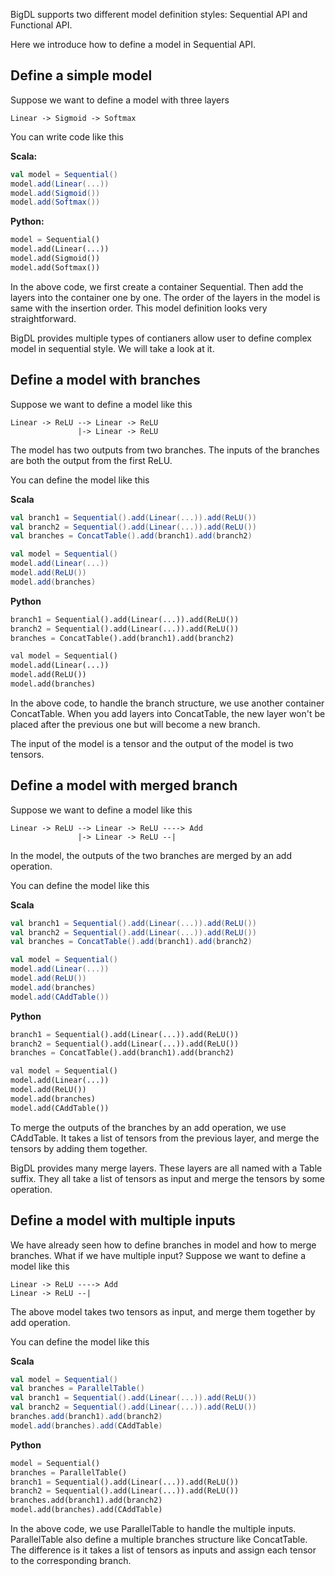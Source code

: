 BigDL supports two different model definition styles: Sequential API and Functional API.

Here we introduce how to define a model in Sequential API.

## Define a simple model
Suppose we want to define a model with three layers
```
Linear -> Sigmoid -> Softmax
```

You can write code like this

**Scala:**
```scala
val model = Sequential()
model.add(Linear(...))
model.add(Sigmoid())
model.add(Softmax())
```
**Python:**
```python
model = Sequential()
model.add(Linear(...))
model.add(Sigmoid())
model.add(Softmax())
```

In the above code, we first create a container Sequential. Then add the layers
into the container one by one. The order of the layers in the model is same with the insertion
order. This model definition
looks very straightforward.

BigDL provides multiple types of contianers allow user to define complex model in sequential
style. We will take a look at it.

## Define a model with branches
Suppose we want to define a model like this
```
Linear -> ReLU --> Linear -> ReLU
               |-> Linear -> ReLU
```
The model has two outputs from two branches. The inputs of the branches are both the
output from the first ReLU.

You can define the model like this

**Scala**
```scala
val branch1 = Sequential().add(Linear(...)).add(ReLU())
val branch2 = Sequential().add(Linear(...)).add(ReLU())
val branches = ConcatTable().add(branch1).add(branch2)

val model = Sequential()
model.add(Linear(...))
model.add(ReLU())
model.add(branches)
```

**Python**
```python
branch1 = Sequential().add(Linear(...)).add(ReLU())
branch2 = Sequential().add(Linear(...)).add(ReLU())
branches = ConcatTable().add(branch1).add(branch2)

val model = Sequential()
model.add(Linear(...))
model.add(ReLU())
model.add(branches)
```
In the above code, to handle the branch structure, we use another container ConcatTable.
When you add layers into ConcatTable, the new layer won't be placed after the previous one
but will become a new branch.

The input of the model is a tensor and the output of the model is two tensors.

## Define a model with merged branch
Suppose we want to define a model like this
```
Linear -> ReLU --> Linear -> ReLU ----> Add
               |-> Linear -> ReLU --|
```
In the model, the outputs of the two branches are merged by an add operation.

You can define the model like this

**Scala**
```scala
val branch1 = Sequential().add(Linear(...)).add(ReLU())
val branch2 = Sequential().add(Linear(...)).add(ReLU())
val branches = ConcatTable().add(branch1).add(branch2)

val model = Sequential()
model.add(Linear(...))
model.add(ReLU())
model.add(branches)
model.add(CAddTable())
```

**Python**
```python
branch1 = Sequential().add(Linear(...)).add(ReLU())
branch2 = Sequential().add(Linear(...)).add(ReLU())
branches = ConcatTable().add(branch1).add(branch2)

val model = Sequential()
model.add(Linear(...))
model.add(ReLU())
model.add(branches)
model.add(CAddTable())
```
To merge the outputs of the branches by an add operation, we use CAddTable. It
takes a list of tensors from the previous layer, and merge the tensors by adding them together.

BigDL provides many merge layers. These layers are all named with a Table suffix. They all
take a list of tensors as input and merge the tensors by some operation.

## Define a model with multiple inputs
We have already seen how to define branches in model and how to merge branches.
What if we have multiple input? Suppose we want to define a model like this
```
Linear -> ReLU ----> Add
Linear -> ReLU --|
```

The above model takes two tensors as input, and merge them together by add operation.

You can define the model like this

**Scala**
```scala
val model = Sequential()
val branches = ParallelTable()
val branch1 = Sequential().add(Linear(...)).add(ReLU())
val branch2 = Sequential().add(Linear(...)).add(ReLU())
branches.add(branch1).add(branch2)
model.add(branches).add(CAddTable)
```

**Python**
```python
model = Sequential()
branches = ParallelTable()
branch1 = Sequential().add(Linear(...)).add(ReLU())
branch2 = Sequential().add(Linear(...)).add(ReLU())
branches.add(branch1).add(branch2)
model.add(branches).add(CAddTable)
```

In the above code, we use ParallelTable to handle the multiple inputs. ParallelTable also
define a multiple branches structure like ConcatTable. The difference is it takes a list
of tensors as inputs and assign each tensor to the corresponding branch.

